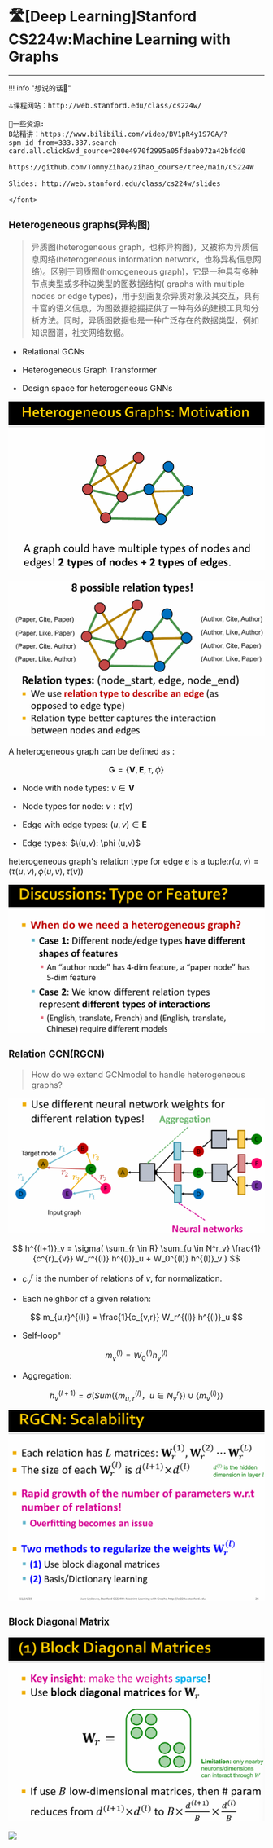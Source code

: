 # 🛣[Deep Learning]Stanford CS224w:Machine Learning with Graphs
---
<script src="https://polyfill.io/v3/polyfill.min.js?features=es6"></script>
<script src="https://cdn.jsdelivr.net/npm/mathjax@3/es5/tex-chtml.js"></script>

!!! info "想说的话🎇"
    <font size = 3.5>
    
    🔝课程网站：http://web.stanford.edu/class/cs224w/
    
    👀一些资源: 
    B站精讲：https://www.bilibili.com/video/BV1pR4y1S7GA/?spm_id_from=333.337.search-card.all.click&vd_source=280e4970f2995a05fdeab972a42bfdd0
    
    https://github.com/TommyZihao/zihao_course/tree/main/CS224W
    
    Slides: http://web.stanford.edu/class/cs224w/slides
    
    </font>

###  Heterogeneous graphs(异构图)

> 异质图(heterogeneous graph，也称异构图)，又被称为异质信息网络(heterogeneous information network，也称异构信息网络)。区别于同质图(homogeneous graph)，它是一种具有多种节点类型或多种边类型的图数据结构( graphs with multiple nodes or edge types)，用于刻画复杂异质对象及其交互，具有丰富的语义信息，为图数据挖掘提供了一种有效的建模工具和分析方法。同时，异质图数据也是一种广泛存在的数据类型，例如知识图谱，社交网络数据。

- Relational GCNs

- Heterogeneous Graph Transformer

- Design space for heterogeneous GNNs

![](./img/tu1.png)

![](./img/tu2.png)

A heterogeneous graph can be defined as :

$$
\mathbf{G} = \{\mathbf{V}, \mathbf{E}, \tau,\phi \}
$$

- Node with node types: $v \in \mathbf{V}$

- Node types for node: $v:\tau (v)$

- Edge with edge types: $(u,v) \in \mathbf{E}$

- Edge types: $\(u,v): \phi (u,v)$

heterogeneous graph's relation type for edge $e$ is a tuple:$r(u,v) = (\tau(u,v), \phi(u,v), \tau(v))$

![](./img/tu3.png)

### Relation GCN(RGCN)

> How do we extend GCNmodel to handle heterogeneous graphs?

![](./img/tu4.png)

$$
h^{(l+1)}_v = \sigma( \sum_{r \in R} \sum_{u \in N^r_v} \frac{1}{c^{r}_{v}} W_r^{(l)} h^{(l)}_u + W_0^{(l)} h^{(l)}_v )
$$

- $c^{r}_{v}$ is the number of relations of $v$, for normalization.

- Each neighbor of a given relation:

$$
m_{u,r}^{(l)} = \frac{1}{c_{v,r}} W_r^{(l)} h^{(l)}_u
$$

- Self-loop"

$$
m_{v}^{(l)} = W_0^{(l)} h^{(l)}_v
$$

- Aggregation:

$$
h^{(l+1)}_v = \sigma(Sum(\{{m_{u,r}^{(l)} ， u \in N^r_v}\}) ∪ \{m_{v}^{(l)}\})
$$

![](./img/tu5.png)

### Block Diagonal Matrix

![](./img/tu6.png)

![](./img/tu7.png)

